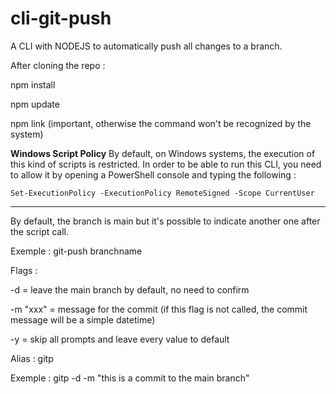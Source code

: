# cli-git-push

A CLI with NODEJS to automatically push all changes to a branch.

After cloning the repo :

npm install

npm update

npm link (important, otherwise the command won't be recognized by the system)

**Windows Script Policy**
By default, on Windows systems, the execution of this kind of scripts is restricted. In order to be able to run this CLI, you need to allow it by opening a PowerShell console and typing the following :

`Set-ExecutionPolicy -ExecutionPolicy RemoteSigned -Scope CurrentUser`

---------------------------------------------------------

By default, the branch is main but it's possible to indicate another one after the script call.


Exemple : git-push branchname


Flags :

-d = leave the main branch by default, no need to confirm

-m "xxx" = message for the commit (if this flag is not called, the commit message will be a simple datetime)

-y = skip all prompts and leave every value to default


Alias : gitp

Exemple : gitp -d -m "this is a commit to the main branch"
